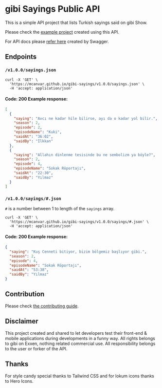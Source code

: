 # gibi Sayings Public API

This is a simple API project that lists Turkish sayings said on gibi Show.

Please check the [example project](https://mcanvar.github.io/gibi-sayings/example/) created using this API.

For API docs please [refer here](https://mcanvar.github.io/gibi-sayings/docs) created by Swagger.

## Endpoints

### `/v1.0.0/sayings.json`

```
curl -X 'GET' \
  'https://mcanvar.github.io/gibi-sayings/v1.0.0/sayings.json' \
  -H 'accept: application/json'
  ```

#### Code: 200 Example response:

```json
[
  {
    "saying": "Avcı ne kadar hile bilirse, ayı da o kadar yol bilir.",
    "season": 2,
    "episode": 2,
    "episodeName": "Kuki",
    "saidAt": "36:02",
    "saidBy": "İlkkan"
  },
  {
    "saying": "Allahın dinlenme tesisinde bu ne sembolizm ya böyle?",
    "season": 2,
    "episode": 4,
    "episodeName": "Sokak Röportajı",
    "saidAt": "22:30",
    "saidBy": "Yılmaz"
  }
]

```

### `/v1.0.0/sayings/#.json`

`#` is a number between 1 to length of the `sayings` array.

```
curl -X 'GET' \
  'https://mcanvar.github.io/gibi-sayings/v1.0.0/sayings/#.json' \
  -H 'accept: application/json'
  ```

#### Code: 200 Example response:

```json
{
  "saying": "Kuş Cenneti bitiyor, bizim bölgemiz başlıyor gibi.",
  "season": 2,
  "episode": 4,
  "episodeName": "Sokak Röportajı",
  "saidAt": "53:38",
  "saidBy": "Yılmaz"
}

```

## Contribution

Please check [the contributing guide](https://github.com/mcanvar/gibi-sayings/blob/main/CONTRIBUTING.md).

## Disclaimer

This project created and shared to let developers test their front-end & mobile applications during developments in a
funny way. All rights belongs to gibi on Exxen, nothing related commercial use. All responsibility belongs to the user
or forker of the API.

## Thanks

For style candy special thanks to Tailwind CSS and for lokum icons thanks to Hero Icons.
